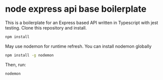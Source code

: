 # node express api base boilerplate


This is a boilerplate for an Express based API written in Typescript with jest testing.
Clone this repository and install.

```bash
npm install
```

May use nodemon for runtime refresh. You can install nodemon globally

```bash
npm install -g nodemon
```

Then, run:

```bash
nodemon 
```
